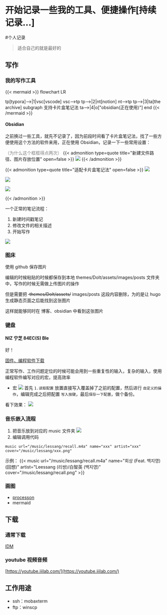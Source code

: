 # 开始记录一些我的工具、便捷操作[持续记录...]

<!--more-->
#个人记录 

> 适合自己的就是最好的

## 写作
### 我的写作工具

{{< mermaid >}}
flowchart LR

tp[typora]-->|1|vsc[vscode]
vsc-->tp
tp-->|2|nt[notion]
nt-->tp
tp-->|3|ta[the archive]
subgraph 支持卡片盒笔记法
ta-->|4|o["obsidian(正在使用)"]
end
{{< /mermaid >}}

#### Obsidian

之前换过一些工具，就先不记录了，因为前段时间看了卡片盒笔记法，找了一些方便使用这个方法的软件来用，正在使用 Obsidian，记录一下一些常用设置：

<font color=grey>（为什么这个框框得点两次）</font>
{{< admonition type=quote title="新建文件路径、图片存放位置" open=false >}}
![](images/posts/Pasted%20image%2020230510121203.png)
{{< /admonition >}}

{{< admonition type=quote title="适配卡片盒笔记法" open=false >}}
![](images/posts/Pasted%20image%2020230510121633.png)

![](images/posts/Pasted%20image%2020230510121753.png)

![](images/posts/Pasted%20image%2020230510121908.png)

{{< /admonition >}}

一个正常的笔记流程：
1. 新建时间戳笔记
2. 修改文件的相关描述
3. 开始写作

![](images/posts/Pasted%20image%2020230510122337.png)

### 图床

使用 github 保存图片

编辑的时候粘贴的时候都保存到本地 themes/DoIt/assets/images/posts 文件夹中，写作的时候无需做上传图片的操作

但是需要把 ~~·themes/DoIt/assets/~~ images/posts 这段内容删除，为的是让 hugo 生成静态页面之后能找到这张图片

这样就能够同时在 博客、obsidian 中看到这张图片

### 键盘

#### NIZ 宁芝 84EC(S) Ble

好！

[固件、编程软件下载](https://www.aliyundrive.com/s/WYfJeqzPCox)

正常写作、工作问题定位的时候可能会用到一些重复性的输入，复杂的输入，使用编程软件编写对应的宏，提高效率

- 宏
![](images/posts/Pasted%20image%2020230510123624.png)
首先 `1.读取配置` 放置直接写入覆盖掉了之前的配置，然后进行 `自定义的操作`，编辑完成之后把配置 `写入按键`，最后`保存一下配置`，做个备份。

看下效果：
![](images/posts/GIF%202023-5-10%2012-39-02.gif)

### 音乐嵌入流程

1. 把音乐放到对应的 music 文件夹
	![](images/posts/Pasted%20image%2020230510124805.png)
2. 编辑调用代码

```
music url="/music/lessang/recall.m4a" name="xxx" artist="xxx" cover="/music/lessang/xxx.png"
```

示例：
{{<  music url="/music/lessang/recall.m4a" name="회상 (Feat. 백지영) (回想)" artist="Leessang (리쌍)/白智英 (백지영)" cover="/music/lessang/recall.png" >}}

### 画图

- [processon](https://www.processon.com/)
- mermaid

## 下载

### 通常下载

[IDM](https://www.internetdownloadmanager.com/)

### youtube 视频音频

[https://youtube.iiilab.com/](https://youtube.iiilab.com/)

## 工作用途

- ssh：mobaxterm
- ftp：winscp
